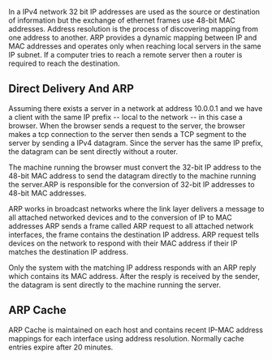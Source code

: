 In a IPv4 network 32 bit IP addresses are used as the source or destination of information but the exchange of ethernet frames use 48-bit MAC addresses. Address resolution is the process of discovering mapping from one address to another. ARP provides a dynamic mapping between IP and MAC addresses and operates only when reaching local servers in the same IP subnet. If a computer tries to reach a remote server then a router is required to reach the destination.

## Direct Delivery And ARP

Assuming there exists a server in a network at address 10.0.0.1 and we have a client with the same IP prefix -- local to the network -- in this case a browser. When the browser sends a request to the server, the browser makes a tcp connection to the server then sends a TCP segment to the server by sending a IPv4 datagram. Since the server has the same IP prefix, the datagram can be sent directly without a router.

The machine running the browser must convert the 32-bit IP address to the 48-bit MAC address to send the datagram directly to the machine running the server.ARP is responsible for the conversion of 32-bit IP addresses to 48-bit MAC addresses. 

ARP works in broadcast networks where the link layer delivers a message to all attached networked devices and to the conversion of IP to MAC addresses ARP sends a frame called ARP request to all attached network interfaces, the frame contains the destination IP address. ARP request tells devices on the network to respond with their MAC address if their IP matches the destination IP address. 

Only the system with the matching IP address responds with an ARP reply which contains its MAC address. After the resply is received by the sender, the datagram is sent directly to the machine running the server.

## ARP Cache

ARP Cache is maintained on each host and contains recent IP-MAC address mappings for each interface using address resolution. Normally cache entries expire after 20 minutes.
